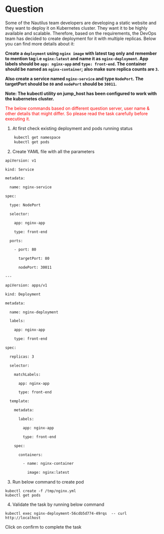 # Question
Some of the Nautilus team developers are developing a static website and they want to deploy it on Kubernetes cluster. They want it to be highly available and scalable. Therefore, based on the requirements, the DevOps team has decided to create deployment for it with multiple replicas. Below you can find more details about it:

**Create a `deployment` using `nginx image` with latest tag only and remember to mention tag i.e `nginx:latest` and name it as `nginx-deployment`. App labels should be `app: nginx-app` and `type: front-end`. The container should be named as `nginx-container`; also make sure replica counts are `3`.**

**Also create a service named `nginx-service` and type `NodePort`. The targetPort should be `80` and `nodePort` should be `30011`.**

**Note: The kubectl utility on jump_host has been configured to work with the kubernetes cluster.**

<span style="color: red;">The below commands based on different question server, user name & other details that might differ. So please read the task carefully before executing it. </span>

1. At first  check existing deployment and  pods running status
```bash
    kubectl get namespace
    kubectl get pods
```

2. Create YAML  file with all the parameters

```bash
apiVersion: v1

kind: Service

metadata:

  name: nginx-service

spec:

  type: NodePort

  selector:

    app: nginx-app

    type: front-end

  ports:

    - port: 80

      targetPort: 80

      nodePort: 30011

---

apiVersion: apps/v1

kind: Deployment

metadata:

  name: nginx-deployment

  labels:

    app: nginx-app

    type: front-end

spec:

  replicas: 3

  selector:

    matchLabels:

      app: nginx-app

      type: front-end

  template:

    metadata:

      labels:

        app: nginx-app

        type: front-end

    spec:

      containers:

        - name: nginx-container

          image: nginx:latest
```
3. Run below command to create pod 

```
kubectl create -f /tmp/nginx.yml
kubectl get pods
```

4. Validate the task by running below command 
```
kubectl exec nginx-deployment-56cdb5d774-49rqs  -- curl http://localhost
```
Click on confirm to complete the task